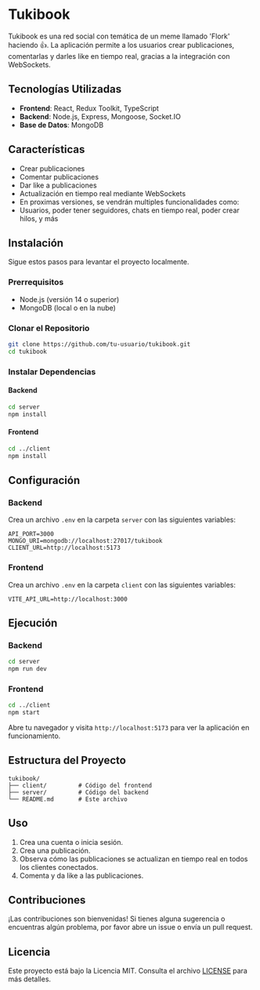 # Tukibook

Tukibook es una red social con temática de un meme llamado 'Flork' haciendo 👍. La aplicación permite a los usuarios crear publicaciones, comentarlas y darles like en tiempo real, gracias a la integración con WebSockets.

## Tecnologías Utilizadas

- **Frontend**: React, Redux Toolkit, TypeScript
- **Backend**: Node.js, Express, Mongoose, Socket.IO
- **Base de Datos**: MongoDB

## Características

- Crear publicaciones
- Comentar publicaciones
- Dar like a publicaciones
- Actualización en tiempo real mediante WebSockets
- En proximas versiones, se vendrán multiples funcionalidades como:
- Usuarios, poder tener seguidores, chats en tiempo real, poder crear hilos, y más

## Instalación

Sigue estos pasos para levantar el proyecto localmente.

### Prerrequisitos

- Node.js (versión 14 o superior)
- MongoDB (local o en la nube)

### Clonar el Repositorio

```bash
git clone https://github.com/tu-usuario/tukibook.git
cd tukibook
```

### Instalar Dependencias

#### Backend

```bash
cd server
npm install
```

#### Frontend

```bash
cd ../client
npm install
```

## Configuración

### Backend

Crea un archivo `.env` en la carpeta `server` con las siguientes variables:

```env
API_PORT=3000
MONGO_URI=mongodb://localhost:27017/tukibook
CLIENT_URL=http://localhost:5173
```

### Frontend

Crea un archivo `.env` en la carpeta `client` con las siguientes variables:

```env
VITE_API_URL=http://localhost:3000
```

## Ejecución

### Backend

```bash
cd server
npm run dev
```

### Frontend

```bash
cd ../client
npm start
```

Abre tu navegador y visita `http://localhost:5173` para ver la aplicación en funcionamiento.

## Estructura del Proyecto

```
tukibook/
├── client/         # Código del frontend
├── server/         # Código del backend
└── README.md       # Este archivo
```

## Uso

1. Crea una cuenta o inicia sesión.
2. Crea una publicación.
3. Observa cómo las publicaciones se actualizan en tiempo real en todos los clientes conectados.
4. Comenta y da like a las publicaciones.

## Contribuciones

¡Las contribuciones son bienvenidas! Si tienes alguna sugerencia o encuentras algún problema, por favor abre un issue o envía un pull request.

## Licencia

Este proyecto está bajo la Licencia MIT. Consulta el archivo [LICENSE](LICENSE) para más detalles.
